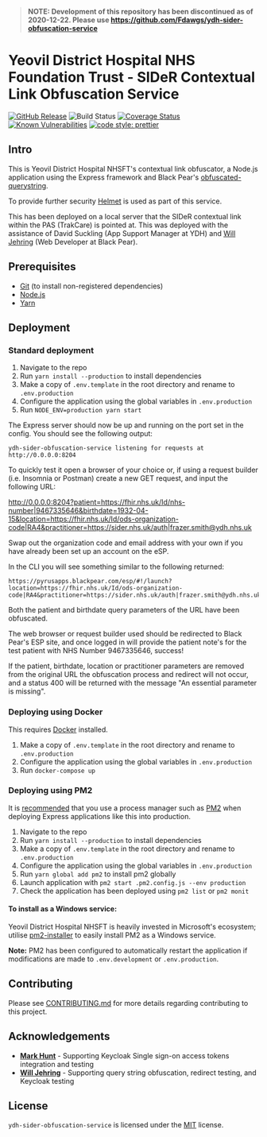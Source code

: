 > **NOTE: Development of this repository has been discontinued as of 2020-12-22. Please use https://github.com/Fdawgs/ydh-sider-obfuscation-service**

# Yeovil District Hospital NHS Foundation Trust - SIDeR Contextual Link Obfuscation Service

[![GitHub Release](https://img.shields.io/github/release/Somerset-SIDeR-Programme/ydh-sider-obfuscation-service.svg)](https://github.com/Somerset-SIDeR-Programme/ydh-sider-obfuscation-service/releases/latest/) ![Build Status](https://github.com/Somerset-SIDeR-Programme/ydh-sider-obfuscation-service/workflows/CI/badge.svg?branch=master) [![Coverage Status](https://coveralls.io/repos/github/Somerset-SIDeR-Programme/ydh-sider-obfuscation-service/badge.svg?branch=master)](https://coveralls.io/github/Somerset-SIDeR-Programme/ydh-sider-obfuscation-service?branch=master) [![Known Vulnerabilities](https://snyk.io/test/github/Somerset-SIDeR-Programme/ydh-sider-obfuscation-service/badge.svg)](https://snyk.io/test/github/Somerset-SIDeR-Programme/ydh-sider-obfuscation-service) [![code style: prettier](https://img.shields.io/badge/code_style-prettier-ff69b4.svg?style=flat-square)](https://github.com/prettier/prettier)

## Intro

This is Yeovil District Hospital NHSFT's contextual link obfuscator, a Node.js application using the Express framework and Black Pear's [obfuscated-querystring](https://github.com/BlackPearSw/obfuscated-querystring).

To provide further security [Helmet](https://helmetjs.github.io/) is used as part of this service.

This has been deployed on a local server that the SIDeR contextual link within the PAS (TrakCare) is pointed at. This was deployed with the assistance of David Suckling (App Support Manager at YDH) and [Will Jehring](https://github.com/wjehring) (Web Developer at Black Pear).

## Prerequisites

-   [Git](https://git-scm.com/) (to install non-registered dependencies)
-   [Node.js](https://nodejs.org/en/)
-   [Yarn](https://yarnpkg.com)

## Deployment

### Standard deployment

1. Navigate to the repo
2. Run `yarn install --production` to install dependencies
3. Make a copy of `.env.template` in the root directory and rename to `.env.production`
4. Configure the application using the global variables in `.env.production`
5. Run `NODE_ENV=production yarn start`

The Express server should now be up and running on the port set in the config. You should see the following output:

```
ydh-sider-obfuscation-service listening for requests at http://0.0.0.0:8204
```

To quickly test it open a browser of your choice or, if using a request builder (i.e. Insomnia or Postman) create a new GET request, and input the following URL:

http://0.0.0.0:8204?patient=https://fhir.nhs.uk/Id/nhs-number|9467335646&birthdate=1932-04-15&location=https://fhir.nhs.uk/Id/ods-organization-code|RA4&practitioner=https://sider.nhs.uk/auth|frazer.smith@ydh.nhs.uk

Swap out the organization code and email address with your own if you have already been set up an account on the eSP.

In the CLI you will see something similar to the following returned:

```
https://pyrusapps.blackpear.com/esp/#!/launch?location=https://fhir.nhs.uk/Id/ods-organization-code|RA4&practitioner=https://sider.nhs.uk/auth|frazer.smith@ydh.nhs.uk&enc=k01|38a70335f6c1d7d74a5889e107aef5820fb7073fa7dbe553b396272fbf2b30341f49104c167b6990563b283914bf29cbd76b145f204cb65fa7b5caa193bdd74e62a9859856bffeb1031d6e97ac995fe7ab244a0c8bb20113851d54a18633d132
```

Both the patient and birthdate query parameters of the URL have been obfuscated.

The web browser or request builder used should be redirected to Black Pear's ESP site, and once logged in will provide the patient note's for the test patient with NHS Number 9467335646, success!

If the patient, birthdate, location or practitioner parameters are removed from the original URL the obfuscation process and redirect will not occur, and a status 400 will be returned with the message "An essential parameter is missing".

### Deploying using Docker

This requires [Docker](https://www.docker.com/products) installed.

1. Make a copy of `.env.template` in the root directory and rename to `.env.production`
2. Configure the application using the global variables in `.env.production`
3. Run `docker-compose up`

### Deploying using PM2

It is [recommended](https://expressjs.com/en/advanced/pm.html) that you use a process manager such as [PM2](https://pm2.keymetrics.io/) when deploying Express applications like this into production.

1. Navigate to the repo
2. Run `yarn install --production` to install dependencies
3. Make a copy of `.env.template` in the root directory and rename to `.env.production`
4. Configure the application using the global variables in `.env.production`
5. Run `yarn global add pm2` to install pm2 globally
6. Launch application with `pm2 start .pm2.config.js --env production`
7. Check the application has been deployed using `pm2 list` or `pm2 monit`

#### To install as a Windows service:

Yeovil District Hospital NHSFT is heavily invested in Microsoft's ecosystem; utilise [pm2-installer](https://github.com/jessety/pm2-installer) to easily install PM2 as a Windows service.

**Note:** PM2 has been configured to automatically restart the application if modifications are made to `.env.development` or `.env.production`.

## Contributing

Please see [CONTRIBUTING.md](https://github.com/Somerset-SIDeR-Programme/ydh-sider-obfuscation-service/blob/master/CONTRIBUTING.md) for more details regarding contributing to this project.

## Acknowledgements

-   [**Mark Hunt**](https://github.com/nhsbandit) - Supporting Keycloak Single sign-on access tokens integration and testing
-   [**Will Jehring**](https://github.com/wjehring) - Supporting query string obfuscation, redirect testing, and Keycloak testing

## License

`ydh-sider-obfuscation-service` is licensed under the [MIT](https://github.com/Somerset-SIDeR-Programme/ydh-sider-obfuscation-service/blob/master/LICENSE) license.
